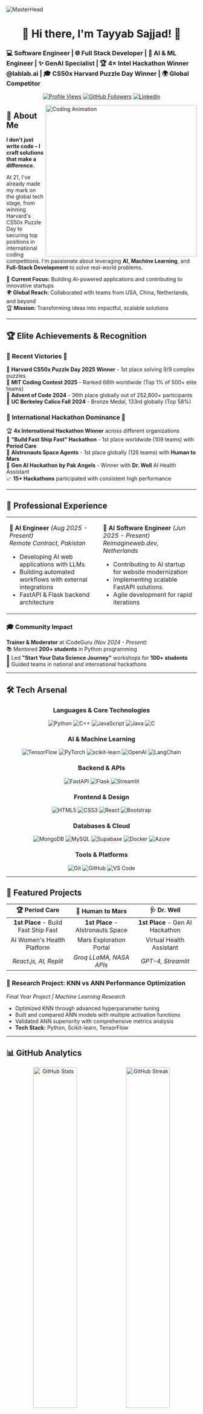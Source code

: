 ![MasterHead](https://jayamwebsolutions.com/img/website.gif)

<h1 align="center">🚀 Hi there, I'm Tayyab Sajjad! 🚀</h1>

### 💻 Software Engineer | 🌐 Full Stack Developer | 🤖 AI & ML Engineer | ✨ GenAI Specialist | 🏆 4× Intel Hackathon Winner @lablab.ai | 🎓 CS50x Harvard Puzzle Day Winner | 🌍 Global Competitor

<div align="center">
  
  [![Profile Views](https://komarev.com/ghpvc/?username=devtayyabsajjad&label=Profile%20Views&color=00d4aa&style=flat-square)](https://github.com/devtayyabsajjad)
  [![GitHub Followers](https://img.shields.io/github/followers/devtayyabsajjad?label=Followers&style=flat-square&color=00d4aa)](https://github.com/devtayyabsajjad)
  [![LinkedIn](https://img.shields.io/badge/LinkedIn-Connect-blue?style=flat-square&logo=linkedin)](https://www.linkedin.com/in/tayyab-sajjad-156ab2267/)
  
</div>

<img align="right" alt="Coding Animation" width="400" src="https://cdn.dribbble.com/users/1059583/screenshots/4171367/coding-freak.gif">

## 🌟 About Me

**I don't just write code – I craft solutions that make a difference.** 

At 21, I've already made my mark on the global tech stage, from winning Harvard's CS50x Puzzle Day to securing top positions in international coding competitions. I'm passionate about leveraging **AI**, **Machine Learning**, and **Full-Stack Development** to solve real-world problems.

🎯 **Current Focus:** Building AI-powered applications and contributing to innovative startups  
🌍 **Global Reach:** Collaborated with teams from USA, China, Netherlands, and beyond  
🏆 **Mission:** Transforming ideas into impactful, scalable solutions

---

## 🏆 Elite Achievements & Recognition

<div>

### 🎉 **Recent Victories** 🎉

</div>

🥇 **Harvard CS50x Puzzle Day 2025 Winner** - 1st place solving 9/9 complex puzzles  
🌟 **MIT Coding Contest 2025** - Ranked 66th worldwide (Top 1% of 500+ elite teams)  
🏅 **Advent of Code 2024** - 36th place globally out of 252,800+ participants  
🥉 **UC Berkeley Calico Fall 2024** - Bronze Medal, 133rd globally (Top 58%)

<div>

### 🚀 **International Hackathon Dominance** 🚀

</div>

🏆 **4x International Hackathon Winner** across different organizations  
🥇 **"Build Fast Ship Fast" Hackathon** - 1st place worldwide (109 teams) with **Period Care**  
🥇 **AIstronauts Space Agents** - 1st place globally (126 teams) with **Human to Mars**  
🥇 **Gen AI Hackathon by Pak Angels** - Winner with **Dr. Well** AI Health Assistant  
📈 **15+ Hackathons** participated with consistent high performance

---

## 💼 Professional Experience

<table>
<tr>
<td>

**🤖 AI Engineer** *(Aug 2025 - Present)*  
*Remote Contract, Pakistan*
- Developing AI web applications with LLMs
- Building automated workflows with external integrations
- FastAPI & Flask backend architecture

</td>
<td>

**🚀 AI Software Engineer** *(Jun 2025 - Present)*  
*Reimagineweb.dev, Netherlands*
- Contributing to AI startup for website modernization
- Implementing scalable FastAPI solutions
- Agile development for rapid iterations

</td>
</tr>
</table>

### 🎓 Community Impact
**Trainer & Moderator** at iCodeGuru *(Nov 2024 - Present)*  
📚 Mentored **200+ students** in Python programming  
🎯 Led **"Start Your Data Science Journey"** workshops for **100+ students**  
🏅 Guided teams in national and international hackathons

---

## 🛠️ Tech Arsenal

<div align="center">

### **Languages & Core Technologies**
![Python](https://img.shields.io/badge/Python-3776AB?style=for-the-badge&logo=python&logoColor=white)
![C++](https://img.shields.io/badge/C++-00599C?style=for-the-badge&logo=c%2B%2B&logoColor=white)
![JavaScript](https://img.shields.io/badge/JavaScript-F7DF1E?style=for-the-badge&logo=javascript&logoColor=black)
![Java](https://img.shields.io/badge/Java-ED8B00?style=for-the-badge&logo=openjdk&logoColor=white)
![C](https://img.shields.io/badge/C-00599C?style=for-the-badge&logo=c&logoColor=white)

### **AI & Machine Learning**
![TensorFlow](https://img.shields.io/badge/TensorFlow-FF6F00?style=for-the-badge&logo=TensorFlow&logoColor=white)
![PyTorch](https://img.shields.io/badge/PyTorch-EE4C2C?style=for-the-badge&logo=PyTorch&logoColor=white)
![scikit-learn](https://img.shields.io/badge/scikit--learn-F7931E?style=for-the-badge&logo=scikit-learn&logoColor=white)
![OpenAI](https://img.shields.io/badge/OpenAI-412991?style=for-the-badge&logo=openai&logoColor=white)
![LangChain](https://img.shields.io/badge/LangChain-121212?style=for-the-badge&logo=chainlink&logoColor=white)

### **Backend & APIs**
![FastAPI](https://img.shields.io/badge/FastAPI-009688?style=for-the-badge&logo=fastapi&logoColor=white)
![Flask](https://img.shields.io/badge/Flask-000000?style=for-the-badge&logo=flask&logoColor=white)
![Streamlit](https://img.shields.io/badge/Streamlit-FF4B4B?style=for-the-badge&logo=streamlit&logoColor=white)

### **Frontend & Design**
![HTML5](https://img.shields.io/badge/HTML5-E34F26?style=for-the-badge&logo=html5&logoColor=white)
![CSS3](https://img.shields.io/badge/CSS3-1572B6?style=for-the-badge&logo=css3&logoColor=white)
![React](https://img.shields.io/badge/React-61DAFB?style=for-the-badge&logo=react&logoColor=black)
![Bootstrap](https://img.shields.io/badge/Bootstrap-563D7C?style=for-the-badge&logo=bootstrap&logoColor=white)

### **Databases & Cloud**
![MongoDB](https://img.shields.io/badge/MongoDB-4EA94B?style=for-the-badge&logo=mongodb&logoColor=white)
![MySQL](https://img.shields.io/badge/MySQL-4479A1?style=for-the-badge&logo=mysql&logoColor=white)
![Supabase](https://img.shields.io/badge/Supabase-3ECF8E?style=for-the-badge&logo=supabase&logoColor=white)
![Docker](https://img.shields.io/badge/Docker-2496ED?style=for-the-badge&logo=docker&logoColor=white)
![Azure](https://img.shields.io/badge/Microsoft_Azure-0089D0?style=for-the-badge&logo=microsoft-azure&logoColor=white)

### **Tools & Platforms**
![Git](https://img.shields.io/badge/Git-F05032?style=for-the-badge&logo=git&logoColor=white)
![GitHub](https://img.shields.io/badge/GitHub-181717?style=for-the-badge&logo=github&logoColor=white)
![VS Code](https://img.shields.io/badge/VS_Code-007ACC?style=for-the-badge&logo=visual-studio-code&logoColor=white)

</div>

---

## 🚀 Featured Projects

<div align="center">

| 🏆 **Period Care** | 🚀 **Human to Mars** | 🩺 **Dr. Well** |
|:---:|:---:|:---:|
| **1st Place** - Build Fast Ship Fast | **1st Place** - AIstronauts Space | **1st Place** - Gen AI Hackathon |
| AI Women's Health Platform | Mars Exploration Portal | Virtual Health Assistant |
| *React.js, AI, Replit* | *Groq LLaMA, NASA APIs* | *GPT-4, Streamlit* |

</div>

### 🔬 **Research Project: KNN vs ANN Performance Optimization**
*Final Year Project | Machine Learning Research*  
- Optimized KNN through advanced hyperparameter tuning
- Built and compared ANN models with multiple activation functions  
- Validated ANN superiority with comprehensive metrics analysis
- **Tech Stack:** Python, Scikit-learn, TensorFlow

---

## 📊 GitHub Analytics

<div align="center">

<img width="48%" src="https://github-readme-stats.vercel.app/api?username=devtayyabsajjad&show_icons=true&theme=tokyonight&hide_border=true&count_private=true" alt="GitHub Stats" />
<img width="48%" src="https://github-readme-streak-stats.herokuapp.com/?user=devtayyabsajjad&theme=tokyonight&hide_border=true" alt="GitHub Streak" />

<img width="70%" src="https://github-readme-activity-graph.vercel.app/graph?username=devtayyabsajjad&theme=tokyo-night&hide_border=true" alt="Contribution Graph" />

<details>
<summary>📈 <b>Detailed Analytics</b></summary>
<br>
<img src="http://github-profile-summary-cards.vercel.app/api/cards/profile-details?username=devtayyabsajjad&theme=github_dark" />
<img src="http://github-profile-summary-cards.vercel.app/api/cards/repos-per-language?username=devtayyabsajjad&theme=github_dark" />
<img src="http://github-profile-summary-cards.vercel.app/api/cards/stats?username=devtayyabsajjad&theme=github_dark" />
</details>

</div>

---

## 🏅 Competitive Programming

<div align="center">

| Platform | Achievement | Ranking |
|:---:|:---:|:---:|
| 🏆 **Advent of Code 2024** | 50/50 Stars | **36th/252,800+** |
| 🥉 **UC Berkeley Calico** | Bronze Medal | **133rd Globally** |
| 🚀 **MIT Contest 2025** | Top 1% | **66th/500+** |
| 🔍 **Google Code Jam** | Qualified | **Global Participant** |
| 💻 **LeetCode** | Active Solver | **Profile Link** |

</div>

---

## 🌐 Let's Connect & Collaborate

<div align="center">

[![LinkedIn Badge](https://img.shields.io/badge/LinkedIn-0077B5?style=for-the-badge&logo=linkedin&logoColor=white)](https://www.linkedin.com/in/tayyab-sajjad-156ab2267/)
[![Email Badge](https://img.shields.io/badge/Email-D14836?style=for-the-badge&logo=gmail&logoColor=white)](mailto:devtayyabsajjad@gmail.com)
[![Twitter Badge](https://img.shields.io/badge/Twitter-1DA1F2?style=for-the-badge&logo=twitter&logoColor=white)](https://twitter.com/devtayyabsajjad)
[![LeetCode Badge](https://img.shields.io/badge/LeetCode-FFA116?style=for-the-badge&logo=leetcode&logoColor=black)](https://leetcode.com/devtayyabsajjad)
[![GitHub Badge](https://img.shields.io/badge/GitHub-100000?style=for-the-badge&logo=github&logoColor=white)](https://github.com/devtayyabsajjad)

</div>

---

## 🎯 Current Goals

- 🚀 **Expanding AI/ML expertise** with cutting-edge technologies
- 🌍 **Contributing to open-source** projects and global communities  
- 💡 **Building innovative solutions** that solve real-world problems
- 🎓 **Mentoring aspiring developers** and sharing knowledge
- 🏆 **Competing in elite programming contests** and hackathons

---

<div align="center">

### 💭 Philosophy

*"Code is poetry, algorithms are art, and innovation is the bridge between dreams and reality."*

---

**⭐ Star my repositories if you find them interesting!**  
**🤝 Let's collaborate and build something amazing together!**

![Wave](https://capsule-render.vercel.app/api?type=waving&color=gradient&customColorList=6,11,20&height=150&section=footer&text=Thanks%20for%20visiting!&fontSize=50&fontColor=fff&animation=twinkling)

</div>

---

<div align="center">
  <img src="https://github-contributor-stats.vercel.app/api?username=devtayyabsajjad&limit=5&theme=tokyonight&hide_border=true&date_format=M%20j%5B%2C%20Y%5D&combine_all_yearly_contributions=true" alt="Top Contributed Repositories" />
</div>
